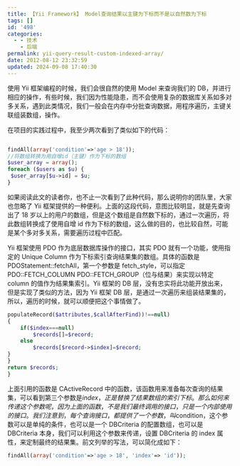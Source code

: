 ```yaml
---
title: 【Yii Framework】 Model查询结果以主键为下标而不是以自然数为下标
tags: []
id: '498'
categories:
  - - 技术
    - 后端
permalink: yii-query-result-custom-indexed-array/
date: 2012-08-12 23:32:59
updated: 2024-09-08 17:40:30
---
```

使用 Yii 框架编程的时候，我们会很自然的使用 Model 来查询我们的 DB，并进行相应的操作，有些时候，我们因为性能隐患，而不会使用复杂的数据库关系如多对多关系，遇到此类情况，我们一般会在内存中分批查询数据，用程序遍历，主键关联组装数组，操作。

<!-- more -->

在项目的实践过程中，我至少两次看到了类似如下的代码：

```php

findAll(array('condition'=>'age > 18'));
//将数组转换为用自增id（主键）作为下标的数组
$user_array = array();
foreach ($users as $u) {
 $user_array[$u->id] = $u;
}
```

如果阅读此文的读者你，也不止一次看到了此种代码，那么说明你的团队里，大家也忽略了 Yii 框架提供的一种便利。上面的这段代码，意图比较明显，就是先查询出了 18 岁以上的用户的数组，但是这个数组是自然数下标的，通过一次遍历，将此数组转换成了使用自增 id 作为下标的数组，这么做的目的，也比较自然，可能是某个多对多关系，需要遍历过程中匹配。

Yii 框架使用 PDO 作为底层数据库操作的接口，其实 PDO 就有一个功能，使用指定的 Unique Column 作为下标索引查询结果集的数组。具体的函数是 PDOStatement::fetchAll，第一个参数是 fetch_style，可以指定 PDO::FETCH_COLUMN PDO::FETCH_GROUP（位与结果）来实现以特定 column 的值作为结果集索引。Yii 框架的 DB 层，没有忠实将此功能开放出来，但是实现了类似的方法，因为 Yii 框架 DB 层，是通过一次遍历来组装结果集的，所以，遍历的时候，就可以顺便把这个事情做了。

```php
populateRecord($attributes,$callAfterFind))!==null)
{
    if($index===null)
        $records[]=$record;
    else
        $records[$record->$index]=$record;
}
}
return $records;
}

```

上面引用的函数是 CActiveRecord 中的函数，该函数用来准备每次查询的结果集，可以看到第三个参数是$index，正是替换了结果数组的索引下标。那么如何来传递这个参数呢，因为上面的函数，不是我们最终调用的接口，只是一个内部使用的接口。我们注意到，每个查询接口，都提供了一个参数，叫$condition，这个参数可以是单纯的条件，也可以是一个 DBCriteria 的配置数组，也可以是 DBCriteria 本身，我们可以利用这个参数来传递，设置 DBCriteria 的 index 属性，来定制最终的结果集。前文列举的写法，可以简化成如下：

```php
findAll(array('condition'=>'age > 18', 'index'=> 'id'));
```
